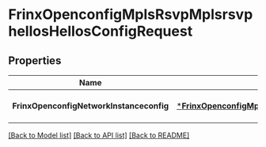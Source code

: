 # FrinxOpenconfigMplsRsvpMplsrsvphellosHellosConfigRequest

## Properties
Name | Type | Description | Notes
------------ | ------------- | ------------- | -------------
**FrinxOpenconfigNetworkInstanceconfig** | [***FrinxOpenconfigMplsRsvpMplsrsvphellosHellosConfig**](frinx.openconfig.mpls.rsvp.mplsrsvphellos.hellos.Config.md) |  | [optional] [default to null]

[[Back to Model list]](../README.md#documentation-for-models) [[Back to API list]](../README.md#documentation-for-api-endpoints) [[Back to README]](../README.md)


